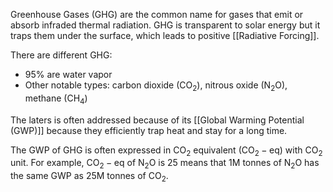 Greenhouse Gases (GHG) are the common name for gases that emit or absorb infraded thermal radiation. GHG is transparent to solar energy but it traps them under the surface, which leads to positive [[Radiative Forcing]].

There are different GHG:
- 95\% are water vapor
- Other notable types: carbon dioxide ($\mathrm{CO_2}$), nitrous oxide ($\mathrm{N_2O}$), methane ($\mathrm{CH_4}$)

The laters is often addressed because of its [[Global Warming Potential (GWP)]] because they efficiently trap heat and stay for a long time.

The GWP of GHG is often expressed in $\mathrm{CO_2}$ equivalent ($\mathrm{CO_2-eq}$) with $\mathrm{CO_2}$ unit. For example, $\mathrm{CO_2-eq}$ of $\mathrm{N_2O}$ is 25 means that 1M tonnes of $\mathrm{N_2O}$ has the same GWP as 25M tonnes of $\mathrm{CO_2}$.